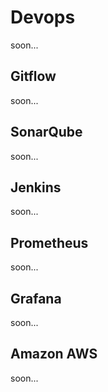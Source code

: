 # Devops

soon...

## Gitflow

soon...

## SonarQube

soon...

## Jenkins

soon...

## Prometheus

soon...

## Grafana

soon...

## Amazon AWS

soon...
